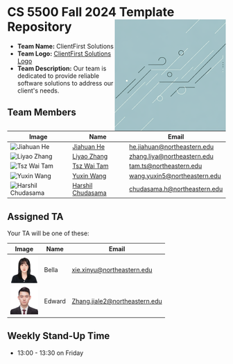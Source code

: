 # CS 5500 Fall 2024 Template Repository <img src="Resources/teamlogo.jpg" alt="Team Logo" height="256" width="256" align="right">

- **Team Name:** ClientFirst Solutions
- **Team Logo:** [ClientFirst Solutions Logo](Resources/teamlogo.jpg)
- **Team Description:** Our team is dedicated to provide reliable software solutions to address our client's needs.

## Team Members

| Image                                                                                                 | Name                                                       | Email                        |
| ----------------------------------------------------------------------------------------------------- | ---------------------------------------------------------- | ---------------------------- |
| <img src="https://avatars.githubusercontent.com/u/126201955" alt="Jiahuan He" height="64" width="64"> | <a href="https://github.com/nakurahe">Jiahuan He</a>       | he.jiahuan@northeastern.edu  |
| <img src="https://avatars.githubusercontent.com/u/57974800" alt="Liyao Zhang" height="64" width="64"> | <a href="https://github.com/judd147">Liyao Zhang</a>       | zhang.liya@northeastern.edu  |
| <img src="https://avatars.githubusercontent.com/u/92060735" alt="Tsz Wai Tam" height="64" width="64"> | <a href="https://github.com/dtszwai">Tsz Wai Tam</a>       | tam.ts@northeastern.edu      |
| <img src="https://avatars.githubusercontent.com/u/156369896" alt="Yuxin Wang" height="64" width="64"> | <a href="https://github.com/YuxinWang-Nora">Yuxin Wang</a> | wang.yuxin5@northeastern.edu |
| <img src="https://avatars.githubusercontent.com/u/144647060?v=4" alt="Harshil Chudasama" height="64" width="64"> | <a href="https://github.com/xojoyboy">Harshil Chudasama</a> | chudasama.h@northeastern.edu |

## Assigned TA

Your TA will be one of these:

| Image                                                                 | Name   | Email                         |
| --------------------------------------------------------------------- | ------ | ----------------------------- |
| <img src="Resources/bella.jpeg" alt="Bella" height="64" width="64">   | Bella  | xie.xinyu@northeastern.edu    |
| <img src="Resources/edward.jpeg" alt="Edward" height="64" width="64"> | Edward | Zhang.jiale2@northeastern.edu |

## Weekly Stand-Up Time

- 13:00 - 13:30 on Friday
